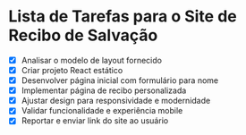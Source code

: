 # Lista de Tarefas para o Site de Recibo de Salvação

- [x] Analisar o modelo de layout fornecido
- [x] Criar projeto React estático
- [x] Desenvolver página inicial com formulário para nome
- [x] Implementar página de recibo personalizada
- [x] Ajustar design para responsividade e modernidade
- [x] Validar funcionalidade e experiência mobile
- [x] Reportar e enviar link do site ao usuário
